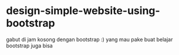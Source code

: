 # design-simple-website-using-bootstrap
gabut di jam kosong dengan bootstrap :)
yang mau pake buat belajar bootstrap juga bisa 

